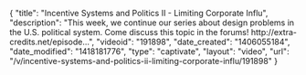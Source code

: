 {
    "title": "Incentive Systems and Politics II - Limiting Corporate Influ",
    "description": "This week, we continue our series about design problems in the U.S. political system. Come discuss this topic in the forums! http:\/\/extra-credits.net\/episode...",
    "videoid": "191898",
    "date_created": "1406055184",
    "date_modified": "1418181776",
    "type": "captivate",
    "layout": "video",
    "url": "\/v\/incentive-systems-and-politics-ii-limiting-corporate-influ\/191898"
}